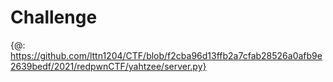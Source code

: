 # Challenge

{@: https://github.com/lttn1204/CTF/blob/f2cba96d13ffb2a7cfab28526a0afb9e2639bedf/2021/redpwnCTF/yahtzee/server.py}
